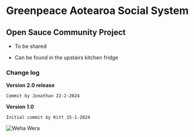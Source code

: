 # Greenpeace Aotearoa Social System

## Open Sauce Community Project

- To be shared

- Can be found in the upstairs kitchen fridge

### Change log

**Version 2.0 release**

`Commit by Jonathan 22-2-2024`

**Version 1.0**

`Initial commit by Kitt 15-1-2024`

![Weha Wera](https://version.nz/images/WahaWera.jpg)
